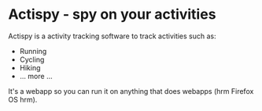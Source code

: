 # Actispy - spy on your activities

Actispy is a activity tracking software to track activities such as:

* Running
* Cycling
* Hiking
* ... more ... 

It's a webapp so you can run it on anything that does webapps (hrm Firefox
OS hrm).


